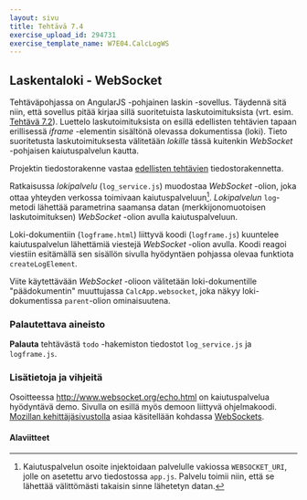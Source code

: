 ```yaml
---
layout: sivu
title: Tehtävä 7.4
exercise_upload_id: 294731
exercise_template_name: W7E04.CalcLogWS
---
```


## Laskentaloki - WebSocket

Tehtäväpohjassa on AngularJS -pohjainen laskin -sovellus. Täydennä sitä niin, että sovellus pitää kirjaa sillä suoritetuista laskutoimituksista (vrt. esim. [Tehtävä 7.2](../tehtava72)). Luettelo laskutoimituksista on esillä  edellisten tehtävien tapaan erillisessä *iframe* -elementin sisältönä olevassa dokumentissa (loki). Tieto suoritetusta laskutoimituksesta välitetään *lokille* tässä kuitenkin *WebSocket* -pohjaisen kaiutuspalvelun kautta.

Projektin tiedostorakenne vastaa [edellisten tehtävien](../tehtava72) tiedostorakennetta. 

Ratkaisussa *lokipalvelu* (`log_service.js`) muodostaa *WebSocket* -olion, joka ottaa yhteyden verkossa toimivaan kaiutuspalveluun[^1]. *Lokipalvelun* `log`-metodi lähettää parametrina saamansa datan (merkkijonomuotoisen laskutoimituksen) *WebSocket* -olion avulla kaiutuspalveluun.

[^1]: Kaiutuspalvelun osoite injektoidaan palvelulle vakiossa `WEBSOCKET_URI`, jolle on asetettu arvo tiedostossa `app.js`. Palvelu toimii niin, että se lähettää välittömästi takaisin sinne lähetetyn datan.

Loki-dokumentiin (`logframe.html`) liittyvä koodi (`logframe.js`) kuuntelee kaiutuspalvelun lähettämiä viestejä *WebSocket* -olion avulla. Koodi reagoi viestiin esitämällä sen sisällön sivulla hyödyntäen pohjassa olevaa funktiota `createLogElement`.

Viite käytettävään *WebSocket* -olioon välitetään loki-dokumentille "päädokumentin" muuttujassa `CalcApp.websocket`, joka näkyy loki-dokumentissa `parent`-olion ominaisuutena.

### Palautettava aineisto

**Palauta** tehtävästä `todo` -hakemiston tiedostot `log_service.js` ja `logframe.js`. 

### Lisätietoja ja vihjeitä

Osoitteessa <http://www.websocket.org/echo.html> on kaiutuspalvelua hyödyntävä demo. Sivulla on esillä myös demoon liittyvä ohjelmakoodi. [Mozillan kehittäjäsivustolla][mdn] asiaa käsitellään kohdassa [WebSockets][ws]. 

[mdn]: https://developer.mozilla.org/
[ws]: https://developer.mozilla.org/en-US/docs/Web/API/WebSockets_API


#### Alaviitteet

